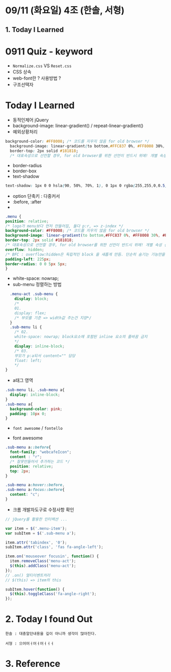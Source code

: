 # 09/11 (화요일) 4조 (한솔, 서형)

## 1. Today I Learned

# 0911 Quiz - keyword
- `Normalize.css` VS `Reset.css`
- CSS 상속
- web-font란 ? 사용방법 ?
- 구조선택자

# Today I Learned


- 동적인제어 jQuery 
- background-image: linear-gradient() / repeat-linear-gradient()
- 예외상황처리
```css
background-color: #FF8008; /* 코드를 지우지 않음 for old browser */
  background-image: linear-gradient(to bottom,#FFC837 0%, #FF8008 30%, #FF8008 60%, #FFC837 100%);
  border-top: 2px solid #181818;
  /* 대표속성으로 선언할 경우, for old browser를 위한 선언이 반드시 위에! 개별 속성 선언은 상관없음. */
  ```
  - border-radius
  - border-box
  - text-shadow
  ```css 
  text-shadow: 1px 0 0 hsla(90, 50%, 70%, 1), 0 1px 0 rgba(255,255,0,0.5), -1px 0 0 rgba(255,255,0,0.5), 0 -1px 0 rgba(255,255,0,0.5);
  ```
  - option 단축키 : 다중커서
  - :before, :after
  -
  ```css
  .menu {
  position: relative;
  /* logo가 menu보다 먼저 만들어짐, 둘다 p:r, => z-index */
  background-color: #FF8008; /* 코드를 지우지 않음 for old browser */
  background-image: linear-gradient(to bottom,#FFC837 0%, #FF8008 30%, #FF8008 60%, #FFC837 100%);
  border-top: 2px solid #181818;
  /* 대표속성으로 선언할 경우, for old browser를 위한 선언이 반드시 위에! 개별 속성 선언은 상관없음. */
  overflow: hidden;
  /* BFC : overflow:hidden은 독립적인 block 을 새롭게 만듬. 단순히 숨기는 기능만을 하진 않음. => ex) float할때, 부모에게 zoom:1 */
  padding-left: 225px;
  border-radius: 0 0 5px 5px;
}
```
- white-space: nowrap;
- sub-menu 정렬하는 방법
```css
  .menu-act .sub-menu {
    display: block;
    /* 
    01.
    display: flex; 
    /* 부모를 기준 => width값 주는건 지양*/
  }
  .sub-menu li {
    /* 02. 
    white-space: nowrap; block요소에 포함된 inline 요소의 줄바꿈 금지
    */
    display: inline-block;
    /* 03. 
    부모가 p:a되서 content="" 담당 
    float: left;
    */
}
```

- a태그 영역
```css
.sub-menu li, .sub-menu a{
  display: inline-block;
}
.sub-menu a{
  background-color: pink;
  padding: 10px 0;
}
```
- `font awesome` / `fontello`

- font awesome
```css
.sub-menu a::before{
  font-family: "webcafeIcon";
  content : "r";
  /* 잘못만들어서 추가하는 코드 */
  position: relative;
  top: 2px;
}

.sub-menu a:hover::before,
.sub-menu a:focus::before{
  content: "c";
}
```
- 크롬 개발자도구로 수정사항 확인

```js
// jQuery를 활용한 인터렉션 ...

var item = $('.menu-item');
var subItem = $('.sub-menu a');

item.attr('tabindex', '0');
subItem.attr('class', 'fas fa-angle-left');

item.on('mouseover focusin', function() {
  item.removeClass('menu-act');
  $(this).addClass('menu-act');
});
// .on() 멀티이벤트처리
// $(this) => item의 this

subItem.hover(function() {
  $(this).toggleClass('fa-angle-right');
});

```

# 2. Today I found Out

```
한솔 : 대충알던내용을 깊이 아니까 생각이 많아진다.
```

```
서형 : 으어어ㅓ어ㅓ어ㅓㅓㅓ
```

# 3. Reference 